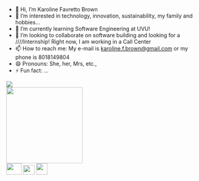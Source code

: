 - 👋 Hi, I’m Karoline Favretto Brown
- 👀 I’m interested in technology, innovation, sustainability, my family and hobbies...
- 🌱 I’m currently learning Software Engineering at UVU!
- 💞️ I’m looking to collaborate on software building and looking for a ////Internship! Right now, I am working in a Call Center
- 📫 How to reach me: My e-mail is karoline.f.brown@gmail.com or my phone is 8018149804
- 😄 Pronouns: She, her, Mrs, etc.,
- ⚡ Fun fact: ...

<!---
Kalykafattoo/Kalykafattoo is a ✨ special ✨ repository because its `README.md` (this file) appears on your GitHub profile.
You can click the Preview link to take a look at your changes.
--->
<div>
<picture>
  <source srcset="https://github-readme-stats.vercel.app/api?username=Kalykafattoo&show_icons=true&theme=dracula"
    media="(prefers-color-scheme: dark)"/>
  <source srcset="https://github-readme-stats.vercel.app/api?username=Kalykafattoo&show_icons=true"
    media="(prefers-color-scheme: light), (prefers-color-scheme: no-preference)"/>
  <img src="https://github-readme-stats.vercel.app/api?username=Kalykafattoo&show_icons=true" />
</picture>
<div>
  <a href="https://github.com/anuraghazra/convoychat">
  <img height=200 align="center" src="https://github-readme-stats.vercel.app/api/top-langs?username=kalykafattoo&theme=compact&dracula=8&card_width=320" />
</a>
</div>

  
</div>

<di>
  <img src="https://cdn.jsdelivr.net/gh/devicons/devicon@latest/icons/html5/html5-original-wordmark.svg" height="30" width="40"/>
  <img src="https://cdn.jsdelivr.net/gh/devicons/devicon@latest/icons/javascript/javascript-original.svg" height="25" width="30"/>
  <img src="https://cdn.jsdelivr.net/gh/devicons/devicon@latest/icons/css3/css3-original-wordmark.svg" height="30 width="40"/> 
  </div>
